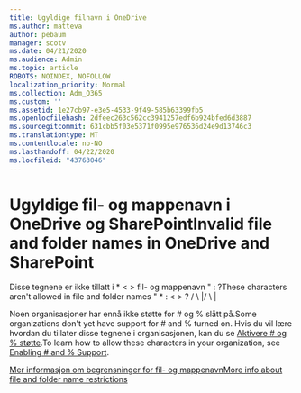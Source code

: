 ```yaml
---
title: Ugyldige filnavn i OneDrive
ms.author: matteva
author: pebaum
manager: scotv
ms.date: 04/21/2020
ms.audience: Admin
ms.topic: article
ROBOTS: NOINDEX, NOFOLLOW
localization_priority: Normal
ms.collection: Adm_O365
ms.custom: ''
ms.assetid: 1e27cb97-e3e5-4533-9f49-585b63399fb5
ms.openlocfilehash: 2dfeec263c562cc3941257edf6b924bfed6d3887
ms.sourcegitcommit: 631cbb5f03e5371f0995e976536d24e9d13746c3
ms.translationtype: MT
ms.contentlocale: nb-NO
ms.lasthandoff: 04/22/2020
ms.locfileid: "43763046"
---
```

# <a name="invalid-file-and-folder-names-in-onedrive-and-sharepoint"></a><span data-ttu-id="f01b6-102">Ugyldige fil- og mappenavn i OneDrive og SharePoint</span><span class="sxs-lookup"><span data-stu-id="f01b6-102">Invalid file and folder names in OneDrive and SharePoint</span></span>

<span data-ttu-id="f01b6-103">Disse tegnene er ikke tillatt i \* \< \> fil- og mappenavn " : ?</span><span class="sxs-lookup"><span data-stu-id="f01b6-103">These characters aren't allowed in file and folder names " \* : \< \> ?</span></span> <span data-ttu-id="f01b6-104">/ \ |</span><span class="sxs-lookup"><span data-stu-id="f01b6-104">/ \ |</span></span> 
  
<span data-ttu-id="f01b6-105">Noen organisasjoner har ennå ikke støtte for # og % slått på.</span><span class="sxs-lookup"><span data-stu-id="f01b6-105">Some organizations don't yet have support for # and % turned on.</span></span> <span data-ttu-id="f01b6-106">Hvis du vil lære hvordan du tillater disse tegnene i organisasjonen, kan du se [Aktivere # og % støtte](https://go.microsoft.com/fwlink/?linkid=862611).</span><span class="sxs-lookup"><span data-stu-id="f01b6-106">To learn how to allow these characters in your organization, see [Enabling # and % Support](https://go.microsoft.com/fwlink/?linkid=862611).</span></span> 
  
[<span data-ttu-id="f01b6-107">Mer informasjon om begrensninger for fil- og mappenavn</span><span class="sxs-lookup"><span data-stu-id="f01b6-107">More info about file and folder name restrictions</span></span>](https://go.microsoft.com/fwlink/?linkid=866430)
  

